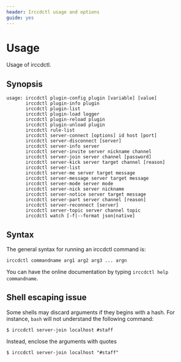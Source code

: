 ```yaml
---
header: Irccdctl usage and options
guide: yes
---
```


# Usage

Usage of irccdctl.

## Synopsis

```nohighlight
usage: irccdctl plugin-config plugin [variable] [value]
       irccdctl plugin-info plugin
       irccdctl plugin-list
       irccdctl plugin-load logger
       irccdctl plugin-reload plugin
       irccdctl plugin-unload plugin
       irccdctl rule-list
       irccdctl server-connect [options] id host [port]
       irccdctl server-disconnect [server]
       irccdctl server-info server
       irccdctl server-invite server nickname channel
       irccdctl server-join server channel [password]
       irccdctl server-kick server target channel [reason]
       irccdctl server-list
       irccdctl server-me server target message
       irccdctl server-message server target message
       irccdctl server-mode server mode
       irccdctl server-nick server nickname
       irccdctl server-notice server target message
       irccdctl server-part server channel [reason]
       irccdctl server-reconnect [server]
       irccdctl server-topic server channel topic
       irccdctl watch [-f|--format json|native]

```

## Syntax

The general syntax for running an irccdctl command is:

```nohighlight
irccdctl commandname arg1 arg2 arg3 ... argn
```

You can have the online documentation by typing `irccdctl help commandname`.

## Shell escaping issue

Some shells may discard arguments if they begins with a hash. For instance, `bash` will not understand the following
command:

```nohighlight
$ irccdctl server-join localhost #staff
```

Instead, enclose the arguments with quotes

```nohighlight
$ irccdctl server-join localhost "#staff"
```
